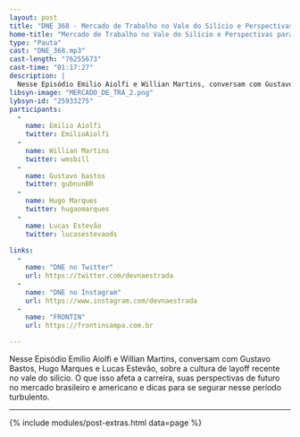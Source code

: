 ```yaml
---
layout: post
title: "DNE 368 - Mercado de Trabalho no Vale do Silício e Perspectivas para 2023"
home-title: "Mercado de Trabalho no Vale do Silício e Perspectivas para 2023"
type: "Pauta"
cast: "DNE_368.mp3"
cast-length: "76255673"
cast-time: "01:17:27"
description: |
  Nesse Episódio Emilio Aiolfi e Willian Martins, conversam com Gustavo Bastos, Hugo Marques e Lucas Estevão, sobre a cultura de layoff recente no vale do silicio. O que isso afeta a carreira, suas perspectivas de futuro no mercado brasileiro e americano e dicas para se segurar nesse período turbulento.
libsyn-image: "MERCADO_DE_TRA_2.png"
lybsyn-id: "25933275"
participants:
  -
    name: Emilio Aiolfi
    twitter: EmilioAiolfi
  -
    name: Willian Martins
    twitter: wmsbill
  -
    name: Gustavo bastos
    twitter: gubnunBR
  -
    name: Hugo Marques
    twitter: hugaomarques
  -
    name: Lucas Estevão
    twitter: lucasestevaods
 
links:
  -
    name: "DNE no Twitter"
    url: https://twitter.com/devnaestrada
  -
    name: "DNE no Instagram"
    url: https://www.instagram.com/devnaestrada
  -
    name: "FRONTIN"
    url: https://frontinsampa.com.br

---
```


Nesse Episódio Emilio Aiolfi e Willian Martins, conversam com Gustavo Bastos, Hugo Marques e Lucas Estevão, sobre a cultura de layoff recente no vale do silicio. O que isso afeta a carreira, suas perspectivas de futuro no mercado brasileiro e americano e dicas para se segurar nesse período turbulento.

---

{% include modules/post-extras.html data=page %}
